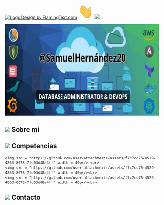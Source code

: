  
<a target="_top" href="https://flamingtext.com/" ><img src="https://blog.flamingtext.com/blog/2024/08/05/flamingtext_com_1722858627_539274852.png" border="0" alt="Logo Design by FlamingText.com" title="Logo Design by FlamingText.com"></a>
</a> <img src="https://raw.githubusercontent.com/ABSphreak/ABSphreak/master/gifs/Hi.gif" width="50px">
<img src="https://user-images.githubusercontent.com/73097560/115834477-dbab4500-a447-11eb-908a-139a6edaec5c.gif">    

<img src="images/Presentacion_GitHub.png" alt="Perfil" width="620" height="300"/>


<h2> <img src = "https://github.com/7oSkaaa/7oSkaaa/blob/main/Images/about_me.gif?raw=true" width = 20px>  Sobre mí </h2>
         

<h2><img src = "https://media2.giphy.com/media/QssGEmpkyEOhBCb7e1/giphy.gif?cid=ecf05e47a0n3gi1bfqntqmob8g9aid1oyj2wr3ds3mg700bl&rid=giphy.gif" width = 20 px>  Competencias </h2>



    <img src = "https://github.com/user-attachments/assets/f7c7cc75-4529-4863-8078-7fd03d88a4ff" width = 40px/> <br>
    <img src = "https://github.com/user-attachments/assets/f7c7cc75-4529-4863-8078-7fd03d88a4ff" width = 40px/><br>
    <img src = "https://github.com/user-attachments/assets/f7c7cc75-4529-4863-8078-7fd03d88a4ff" width = 40px/><br>
    

    

<h2><img src="https://media.giphy.com/media/iY8CRBdQXODJSCERIr/giphy.gif" width="30px"> Contacto </h2>







